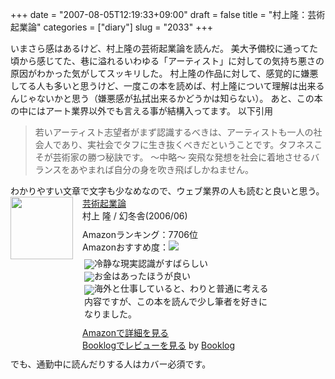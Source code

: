 +++
date = "2007-08-05T12:19:33+09:00"
draft = false
title = "村上隆：芸術起業論"
categories = ["diary"]
slug = "2033"
+++

いまさら感はあるけど、村上隆の芸術起業論を読んだ。
美大予備校に通ってた頃から感じてた、巷に溢れるいわゆる「アーティスト」に対しての気持ち悪さの原因がわかった気がしてスッキリした。
村上隆の作品に対して、感覚的に嫌悪してる人も多いと思うけど、一度この本を読めば、村上隆について理解は出来るんじゃないかと思う（嫌悪感が払拭出来るかどうかは知らない）。
あと、この本の中にはアート業界以外でも言える事が結構入ってます。
以下引用
<blockquote>
若いアーティスト志望者がまず認識するべきは、アーティストも一人の社会人であり、実社会でタフに生き抜くべきだということです。タフネスこそが芸術家の勝つ秘訣です。
～中略～
突飛な発想を社会に着地させるバランスをあやまれば自分の身を吹き飛ばしかねません。
</blockquote>
わかりやすい文章で文字も少なめなので、ウェブ業界の人も読むと良いと思う。
<div class="booklog-all" style="margin-bottom:10px;"><div class="booklog-img" style="float:left; margin-right:15px;"><a href="http://www.amazon.co.jp/gp/product/4344011783%3ftag=ieiriblog-22%26link_code=xm2%26camp=2025" target="_blank"><img src="http://ec1.images-amazon.com/images/I/2118KQ8XN4L.jpg"  class="booklog-imgsrc" style="border:0px; width:100px"></a><br></div><div class="booklog-data" style="float:left; width:300px;"><div class="booklog-title"><a href="http://www.amazon.co.jp/gp/product/4344011783%3ftag=ieiriblog-22%26link_code=xm2%26camp=2025" target="_blank">芸術起業論</a></div><div class="booklog-pub">村上 隆 / 幻冬舎(2006/06)</div><div class="booklog-info" style="margin-top:10px;">Amazonランキング：7706位<br>Amazonおすすめ度：<img src="http://booklog.jp/img/4.gif"><br><div class="booklog-review" style="margin-top:6px; padding-left:3px;"><img src="http://booklog.jp/img/4.gif" align="absmiddle">冷静な現実認識がすばらしい<br><img src="http://booklog.jp/img/5.gif" align="absmiddle">お金はあったほうが良い<br><img src="http://booklog.jp/img/4.gif" align="absmiddle">海外と仕事していると、わりと普通に考える内容ですが、この本を読んで少し筆者を好きになりました。<br></div></div><div class="booklog-link" style="margin-top:10px;"><a href="http://www.amazon.co.jp/gp/product/4344011783%3ftag=ieiriblog-22%26link_code=xm2%26camp=2025" target="_blank">Amazonで詳細を見る</a><br><a href="http://booklog.jp/asin/4344011783" target="_blank">Booklogでレビューを見る</a> by <a href="http://booklog.jp" target="_blank">Booklog</a><br></div></div><br style="clear:left"></div>
でも、通勤中に読んだりする人はカバー必須です。

